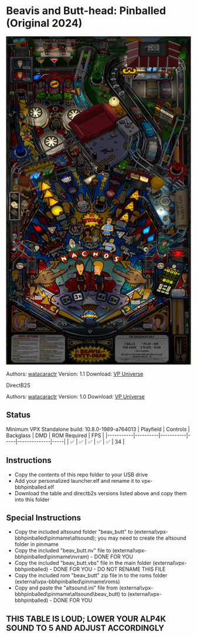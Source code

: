 # Beavis and Butt-head: Pinballed (Original 2024)

![Table Preview](../../images/vpx-bbhpinballed.jpg)

Authors: [watacaractr](https://vpuniverse.com/profile/5551-watacaractr/)
Version: 1.1
Download: [VP Universe](https://vpuniverse.com/files/file/18299-beavis-and-butt-head-pinballed-original-2024/)

DirectB2S

Authors: [watacaractr](https://vpuniverse.com/profile/5551-watacaractr/)
Version: 1.0
Download: [VP Universe](https://vpuniverse.com/files/file/18258-beavis-and-butt-head-pinballed-bally-1993-directb2s-3-screen/)

## Status 

Minimum VPX Standalone build: 10.8.0-1989-a764013
| Playfield | Controls | Backglass | DMD | ROM Required | FPS | 
|-----------|----------|-----------|-----|--------------|-----|
| :white_check_mark: | :white_check_mark: | :white_check_mark: | :white_check_mark: | :white_check_mark: | 34 |

## Instructions

- Copy the contents of this repo folder to your USB drive
- Add your personalized launcher.elf and rename it to vpx-bbhpinballed.elf
- Download the table and directb2s versions listed above and copy them into this folder

## Special Instructions
- Copy the included altsound folder "beav_butt" to (external\vpx-bbhpinballed\pinmame\altsound\); you may need to create the altsound folder in pinmame
- Copy the included "beav_butt.nv" file to (external\vpx-bbhpinballed\pinmame\nvram) - DONE FOR YOU
- Copy the included "beav_butt.vbs" file in the main folder (external\vpx-bbhpinballed) - DONE FOR YOU - DO NOT RENAME THIS FILE
- Copy the included rom "beav_butt" zip file in to the roms folder (external\vpx-bbhpinballed\pinmame\roms)
- Copy and paste the "altsound.ini" file from (external\vpx-bbhpinballed\pinmame\altsound\beav_butt) to (external\vpx-bbhpinballed) - DONE FOR YOU

## THIS TABLE IS LOUD; LOWER YOUR ALP4K SOUND TO 5 AND ADJUST ACCORDINGLY

